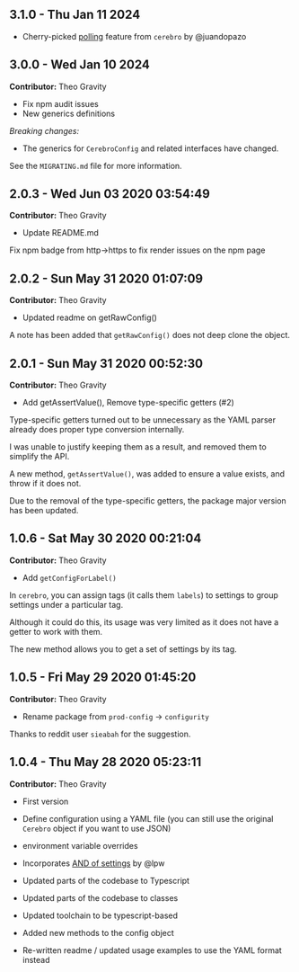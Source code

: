 ## 3.1.0 - Thu Jan 11 2024

- Cherry-picked [polling](https://github.com/yahoo/cerebro/pull/16/) feature from `cerebro` by @juandopazo

## 3.0.0 - Wed Jan 10 2024

**Contributor:** Theo Gravity

- Fix npm audit issues
- New generics definitions

*Breaking changes:*

- The generics for `CerebroConfig` and related interfaces have changed.

See the `MIGRATING.md` file for more information.

## 2.0.3 - Wed Jun 03 2020 03:54:49

**Contributor:** Theo Gravity

- Update README.md

Fix npm badge from http->https to fix render issues on the npm page

## 2.0.2 - Sun May 31 2020 01:07:09

**Contributor:** Theo Gravity

- Updated readme on getRawConfig()

A note has been added that `getRawConfig()` does not deep clone the object.

## 2.0.1 - Sun May 31 2020 00:52:30

**Contributor:** Theo Gravity

- Add getAssertValue(), Remove type-specific getters (#2)

Type-specific getters turned out to be unnecessary as the YAML parser already does proper type conversion internally.

I was unable to justify keeping them as a result, and removed them to simplify the API.

A new method, `getAssertValue()`, was added to ensure a value exists, and throw if it does not.

Due to the removal of the type-specific getters, the package major version has been updated.

## 1.0.6 - Sat May 30 2020 00:21:04

**Contributor:** Theo Gravity

- Add `getConfigForLabel()`

In `cerebro`, you can assign tags (it calls them `labels`) to settings to group settings under a particular tag.

Although it could do this, its usage was very limited as it does not have a getter to work with them.

The new method allows you to get a set of settings by its tag.

## 1.0.5 - Fri May 29 2020 01:45:20

**Contributor:** Theo Gravity

- Rename package from `prod-config` -> `configurity`

Thanks to reddit user `sieabah` for the suggestion.

## 1.0.4 - Thu May 28 2020 05:23:11

**Contributor:** Theo Gravity

- First version

- Define configuration using a YAML file (you can still use the original `Cerebro` object if you want to use JSON)
- environment variable overrides
- Incorporates [AND of settings](https://github.com/yahoo/cerebro/pull/14) by @lpw
- Updated parts of the codebase to Typescript
- Updated parts of the codebase to classes
- Updated toolchain to be typescript-based
- Added new methods to the config object
- Re-written readme / updated usage examples to use the YAML format instead
